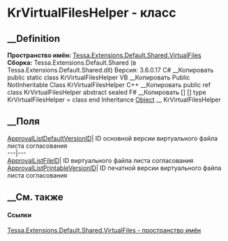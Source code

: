 # KrVirtualFilesHelper - класс
##  __Definition
 **Пространство имён:**
[Tessa.Extensions.Default.Shared.VirtualFiles](N_Tessa_Extensions_Default_Shared_VirtualFiles.htm)  
 **Сборка:** Tessa.Extensions.Default.Shared (в
Tessa.Extensions.Default.Shared.dll) Версия: 3.6.0.17
C# __Копировать
     public static class KrVirtualFilesHelper
VB __Копировать
     Public NotInheritable Class KrVirtualFilesHelper
C++ __Копировать
     public ref class KrVirtualFilesHelper abstract sealed
F# __Копировать
     [<AbstractClassAttribute>]
    [<SealedAttribute>]
    type KrVirtualFilesHelper = class end
Inheritance
    [Object](https://learn.microsoft.com/dotnet/api/system.object) __ KrVirtualFilesHelper
##  __Поля
[ApprovalListDefaultVersionID](F_Tessa_Extensions_Default_Shared_VirtualFiles_KrVirtualFilesHelper_ApprovalListDefaultVersionID.htm)|
ID основной версии виртуального файла листа согласования  
---|---  
[ApprovalListFileID](F_Tessa_Extensions_Default_Shared_VirtualFiles_KrVirtualFilesHelper_ApprovalListFileID.htm)|
ID виртуального файла листа согласования  
[ApprovalListPrintableVersionID](F_Tessa_Extensions_Default_Shared_VirtualFiles_KrVirtualFilesHelper_ApprovalListPrintableVersionID.htm)|
ID печатной версии виртуального файла листа согласования  
## __См. также
#### Ссылки
[Tessa.Extensions.Default.Shared.VirtualFiles - пространство
имён](N_Tessa_Extensions_Default_Shared_VirtualFiles.htm)
